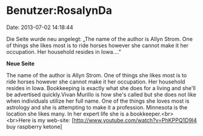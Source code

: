 Benutzer:RosalynDa
==================

Date: 2013-07-02 14:18:44

Die Seite wurde neu angelegt: „The name of the author is Allyn Strom.
One of things she likes most is to ride horses however she cannot make
it her occupation. Her household resides in Iowa...."

**Neue Seite**

<div>

The name of the author is Allyn Strom. One of things she likes most is
to ride horses however she cannot make it her occupation. Her household
resides in Iowa. Bookkeeping is exactly what she does for a living and
she\'ll be advertised quickly.Vivan Murillo is how she\'s called but she
does not like when individuals utilize her full name. One of the things
she loves most is astrology and she is attempting to make it a
profession. Minnesota is the location she likes many. In her expert life
she is a bookkeeper.\<br\>\<br\>Here is my web-site:
\[http://www.youtube.com/watch?v=PhKPPQ1D9I4 buy raspberry ketone\]

</div>
